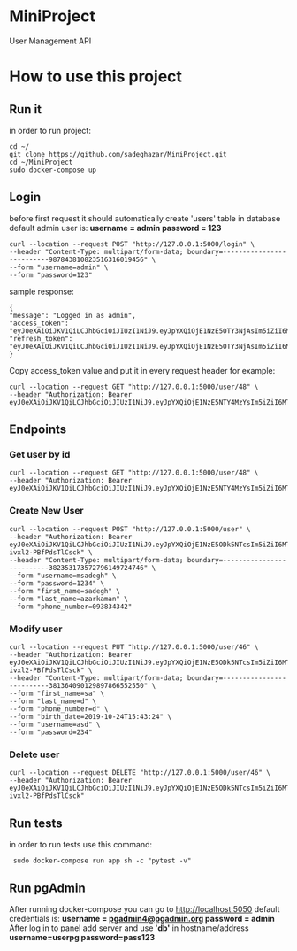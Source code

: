# MiniProject
User Management API

# How to use this project
 

## Run it

in order to run project:

    cd ~/
    git clone https://github.com/sadeghazar/MiniProject.git
    cd ~/MiniProject
    sudo docker-compose up

## Login

before first request it should automatically create 'users' table in database
 default admin user is:
 **username = admin
 password = 123**

    curl --location --request POST "http://127.0.0.1:5000/login" \
    --header "Content-Type: multipart/form-data; boundary=--------------------------987843810823516316019456" \
    --form "username=admin" \
    --form "password=123"

sample response:

    {
    "message": "Logged in as admin",
    "access_token": "eyJ0eXAiOiJKV1QiLCJhbGciOiJIUzI1NiJ9.eyJpYXQiOjE1NzE5OTY3NjAsIm5iZiI6MTU3MTk5Njc2MCwianRpIjoiMzY3MjQ2ZjItNDcwNy00MzA3LTgxZTQtNDY5ZjJkODk2OWRiIiwiZXhwIjoxNTcxOTk3NjYwLCJpZGVudGl0eSI6ImFkbWluIiwiZnJlc2giOmZhbHNlLCJ0eXBlIjoiYWNjZXNzIn0.GdciMkzYNvfG6oOlonsxF2G5BwJqfb2lx1o1cH57mT4",
    "refresh_token": "eyJ0eXAiOiJKV1QiLCJhbGciOiJIUzI1NiJ9.eyJpYXQiOjE1NzE5OTY3NjAsIm5iZiI6MTU3MTk5Njc2MCwianRpIjoiNzU0OWI4ZDctNjUyZS00ZTRmLThmZjYtMDhkNDI1ZTYyNmE2IiwiZXhwIjoxNTc0NTg4NzYwLCJpZGVudGl0eSI6ImFkbWluIiwidHlwZSI6InJlZnJlc2gifQ.674zzyx5f9CJPYogiexVXcAowAFh9uvqJuzaGtTzX4U"
    }

Copy access_token value and put it in every request header
for example:

    curl --location --request GET "http://127.0.0.1:5000/user/48" \
    --header "Authorization: Bearer eyJ0eXAiOiJKV1QiLCJhbGciOiJIUzI1NiJ9.eyJpYXQiOjE1NzE5NTY4MzYsIm5iZiI6MTU3MTk1NjgzNiwianRpIjoiMWQyMDVjZTktNjM1ZS00ZjcxLTg4YjUtMTBlNDQ5MGI4Mjk5IiwiZXhwIjoxNTcxOTU3NzM2LCJpZGVudGl0eSI6IlNhZGVnaDEyMzQiLCJmcmVzaCI6ZmFsc2UsInR5cGUiOiJhY2Nlc3MifQ.hLVZTJalwEiIlE9OHCaw2v2W99Wng08rsePx8_Kmg1c"

## Endpoints
### Get user by id

    curl --location --request GET "http://127.0.0.1:5000/user/48" \
    --header "Authorization: Bearer eyJ0eXAiOiJKV1QiLCJhbGciOiJIUzI1NiJ9.eyJpYXQiOjE1NzE5NTY4MzYsIm5iZiI6MTU3MTk1NjgzNiwianRpIjoiMWQyMDVjZTktNjM1ZS00ZjcxLTg4YjUtMTBlNDQ5MGI4Mjk5IiwiZXhwIjoxNTcxOTU3NzM2LCJpZGVudGl0eSI6IlNhZGVnaDEyMzQiLCJmcmVzaCI6ZmFsc2UsInR5cGUiOiJhY2Nlc3MifQ.hLVZTJalwEiIlE9OHCaw2v2W99Wng08rsePx8_Kmg1c"

### Create New User

    curl --location --request POST "http://127.0.0.1:5000/user" \
    --header "Authorization: Bearer eyJ0eXAiOiJKV1QiLCJhbGciOiJIUzI1NiJ9.eyJpYXQiOjE1NzE5ODk5NTcsIm5iZiI6MTU3MTk4OTk1NywianRpIjoiOGYyNmYzMmEtM2FmNi00YTQwLTljOWUtMmE2MzBmMjk5OTIwIiwiZXhwIjoxNTcxOTkwODU3LCJpZGVudGl0eSI6ImFkbWluIiwiZnJlc2giOmZhbHNlLCJ0eXBlIjoiYWNjZXNzIn0.MmxJijfmXgwj5OOtNF_02rlR-ivxl2-PBfPdsTlCsck" \
    --header "Content-Type: multipart/form-data; boundary=--------------------------382353173572796149724746" \
    --form "username=msadegh" \
    --form "password=1234" \
    --form "first_name=sadegh" \
    --form "last_name=azarkaman" \
    --form "phone_number=093834342"

### Modify user

    curl --location --request PUT "http://127.0.0.1:5000/user/46" \
    --header "Authorization: Bearer eyJ0eXAiOiJKV1QiLCJhbGciOiJIUzI1NiJ9.eyJpYXQiOjE1NzE5ODk5NTcsIm5iZiI6MTU3MTk4OTk1NywianRpIjoiOGYyNmYzMmEtM2FmNi00YTQwLTljOWUtMmE2MzBmMjk5OTIwIiwiZXhwIjoxNTcxOTkwODU3LCJpZGVudGl0eSI6ImFkbWluIiwiZnJlc2giOmZhbHNlLCJ0eXBlIjoiYWNjZXNzIn0.MmxJijfmXgwj5OOtNF_02rlR-ivxl2-PBfPdsTlCsck" \
    --header "Content-Type: multipart/form-data; boundary=--------------------------381364090129897866552550" \
    --form "first_name=sa" \
    --form "last_name=d" \
    --form "phone_number=d" \
    --form "birth_date=2019-10-24T15:43:24" \
    --form "username=asd" \
    --form "password=234"


### Delete user

    curl --location --request DELETE "http://127.0.0.1:5000/user/46" \
    --header "Authorization: Bearer eyJ0eXAiOiJKV1QiLCJhbGciOiJIUzI1NiJ9.eyJpYXQiOjE1NzE5ODk5NTcsIm5iZiI6MTU3MTk4OTk1NywianRpIjoiOGYyNmYzMmEtM2FmNi00YTQwLTljOWUtMmE2MzBmMjk5OTIwIiwiZXhwIjoxNTcxOTkwODU3LCJpZGVudGl0eSI6ImFkbWluIiwiZnJlc2giOmZhbHNlLCJ0eXBlIjoiYWNjZXNzIn0.MmxJijfmXgwj5OOtNF_02rlR-ivxl2-PBfPdsTlCsck"


## Run tests
in order to run tests use this command:

     sudo docker-compose run app sh -c "pytest -v"

## Run pgAdmin
After running docker-compose you can go to 
[http://localhost:5050](http://localhost:5050)
default credentials is:
**username = pgadmin4@pgadmin.org
password = admin**
After log in to panel add server and use '**db'** in hostname/address
**username=userpg
password=pass123**

